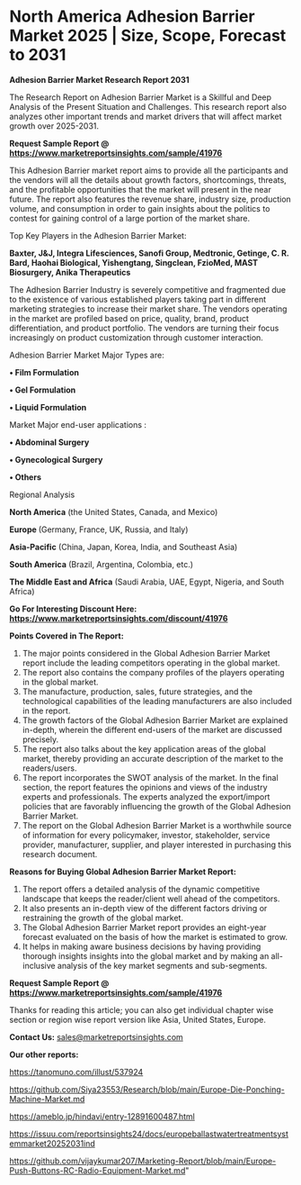 # North America Adhesion Barrier Market 2025 | Size, Scope, Forecast to 2031

<strong>Adhesion Barrier Market Research Report 2031</strong>

The Research Report on Adhesion Barrier Market is a Skillful and Deep Analysis of the Present Situation and Challenges. This research report also analyzes other important trends and market drivers that will affect market growth over 2025-2031.

<strong>Request Sample Report @ <a href=https://www.marketreportsinsights.com/sample/41976>https://www.marketreportsinsights.com/sample/41976</a></strong>

This Adhesion Barrier market report aims to provide all the participants and the vendors will all the details about growth factors, shortcomings, threats, and the profitable opportunities that the market will present in the near future. The report also features the revenue share, industry size, production volume, and consumption in order to gain insights about the politics to contest for gaining control of a large portion of the market share.

Top Key Players in the Adhesion Barrier Market:

<strong>Baxter, J&J, Integra Lifesciences, Sanofi Group, Medtronic, Getinge, C. R. Bard, Haohai Biological, Yishengtang, Singclean, FzioMed, MAST Biosurgery, Anika Therapeutics</strong>

The Adhesion Barrier Industry is severely competitive and fragmented due to the existence of various established players taking part in different marketing strategies to increase their market share. The vendors operating in the market are profiled based on price, quality, brand, product differentiation, and product portfolio. The vendors are turning their focus increasingly on product customization through customer interaction.

Adhesion Barrier Market Major Types are:

<strong>•  Film Formulation

•  Gel Formulation

•  Liquid Formulation</strong>

Market Major end-user applications :

<strong>•  Abdominal Surgery

•  Gynecological Surgery

•  Others</strong>

Regional Analysis

</u><strong><b>North America</b></strong> (the United States, Canada, and Mexico)

<strong><b>Europe </b></strong>(Germany, France, UK, Russia, and Italy)

<strong><b>Asia-Pacific</b></strong> (China, Japan, Korea, India, and Southeast Asia)

<strong><b>South America</b></strong> (Brazil, Argentina, Colombia, etc.)

<strong><b>The Middle East and Africa</b></strong> (Saudi Arabia, UAE, Egypt, Nigeria, and South Africa)

<strong>Go For Interesting Discount Here: <a href=https://www.marketreportsinsights.com/discount/41976>https://www.marketreportsinsights.com/discount/41976</a></strong>

<strong>Points Covered in The Report:</strong>
<ol>
  <li>The major points considered in the Global Adhesion Barrier Market report include the leading competitors operating in the global market.</li>
  <li>The report also contains the company profiles of the players operating in the global market.</li>
  <li>The manufacture, production, sales, future strategies, and the technological capabilities of the leading manufacturers are also included in the report.</li>
  <li>The growth factors of the Global Adhesion Barrier Market are explained in-depth, wherein the different end-users of the market are discussed precisely.</li>
  <li>The report also talks about the key application areas of the global market, thereby providing an accurate description of the market to the readers/users.</li>
  <li>The report incorporates the SWOT analysis of the market. In the final section, the report features the opinions and views of the industry experts and professionals. The experts analyzed the export/import policies that are favorably influencing the growth of the Global Adhesion Barrier Market.</li>
  <li>The report on the Global Adhesion Barrier Market is a worthwhile source of information for every policymaker, investor, stakeholder, service provider, manufacturer, supplier, and player interested in purchasing this research document.</li>
</ol>
<strong>Reasons for Buying Global Adhesion Barrier Market Report:</strong>

<ol>
  <li>The report offers a detailed analysis of the dynamic competitive landscape that keeps the reader/client well ahead of the competitors.</li>
  <li>It also presents an in-depth view of the different factors driving or restraining the growth of the global market.</li>
  <li>The Global Adhesion Barrier Market report provides an eight-year forecast evaluated on the basis of how the market is estimated to grow.</li>
  <li>It helps in making aware business decisions by having providing thorough insights insights into the global market and by making an all-inclusive analysis of the key market segments and sub-segments.</li>
</ol>
<strong>Request Sample Report @ <a href=https://www.marketreportsinsights.com/sample/41976>https://www.marketreportsinsights.com/sample/41976</a></strong>


Thanks for reading this article; you can also get individual chapter wise section or region wise report version like Asia, United States, Europe.

<strong>Contact Us:</strong>
sales@marketreportsinsights.com

<strong>Our other reports:</strong>

<a href=https://tanomuno.com/illust/537924>https://tanomuno.com/illust/537924</a>

<a href=https://github.com/Siya23553/Research/blob/main/Europe-Die-Ponching-Machine-Market.md>https://github.com/Siya23553/Research/blob/main/Europe-Die-Ponching-Machine-Market.md</a>

<a href=https://ameblo.jp/hindavi/entry-12891600487.html>https://ameblo.jp/hindavi/entry-12891600487.html</a>

<a href=https://issuu.com/reportsinsights24/docs/europeballastwatertreatmentsystemmarket20252031ind>https://issuu.com/reportsinsights24/docs/europeballastwatertreatmentsystemmarket20252031ind</a>

<a href=https://github.com/vijaykumar207/Marketing-Report/blob/main/Europe-Push-Buttons-RC-Radio-Equipment-Market.md>https://github.com/vijaykumar207/Marketing-Report/blob/main/Europe-Push-Buttons-RC-Radio-Equipment-Market.md</a>"
